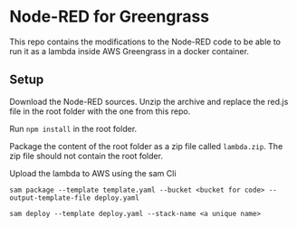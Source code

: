 # Node-RED for Greengrass

This repo contains the modifications to the Node-RED code to be able to run it as a lambda inside AWS Greengrass in a docker container. 

## Setup

Download the Node-RED sources. Unzip the archive and replace the red.js file in the root folder with the one from this repo.

Run `npm install` in the root folder.

Package the content of the root folder as a zip file called `lambda.zip`. The zip file should not contain the root folder. 

Upload the lambda to AWS using the sam Cli

```
sam package --template template.yaml --bucket <bucket for code> --output-template-file deploy.yaml

sam deploy --template deploy.yaml --stack-name <a unique name>
```